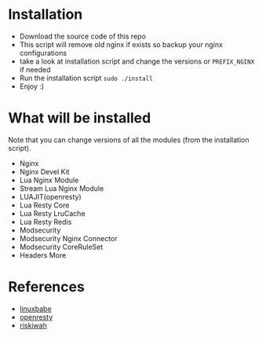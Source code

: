 # Installation
- Download the source code of this repo
- This script will remove old nginx if exists so backup your nginx configurations
- take a look at installation script and change the versions or `PREFIX_NGINX` if needed
- Run the installation script `sudo ./install`
- Enjoy :)

# What will be installed
Note that you can change versions of all the modules (from the installation script).
- Nginx
- Nginx Devel Kit
- Lua Nginx Module
- Stream Lua Nginx Module
- LUAJIT(openresty)
- Lua Resty Core
- Lua Resty LruCache
- Lua Resty Redis
- Modsecurity
- Modsecurity Nginx Connector
- Modsecurity CoreRuleSet
- Headers More

# References
* [linuxbabe](https://www.linuxbabe.com/security/modsecurity-nginx-debian-ubuntu)
* [openresty](https://github.com/openresty/headers-more-nginx-module#installation)
* [riskiwah](https://gist.github.com/riskiwah/b80d61541eea0094027cf31ae86b13f1)
